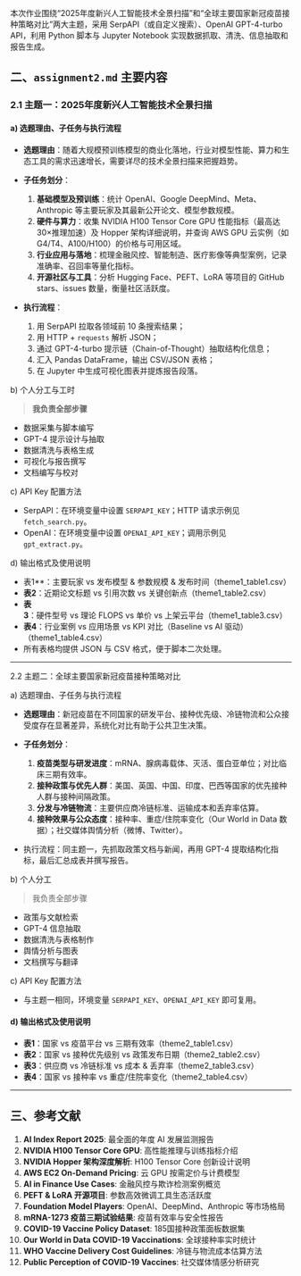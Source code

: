 本次作业围绕“2025年度新兴人工智能技术全景扫描”和“全球主要国家新冠疫苗接种策略对比”两大主题，采用 SerpAPI（或自定义搜索）、OpenAI GPT-4-turbo API，利用 Python 脚本与 Jupyter Notebook 实现数据抓取、清洗、信息抽取和报告生成。


## 二、`assignment2.md` 主要内容

### 2.1 主题一：2025年度新兴人工智能技术全景扫描

#### a) 选题理由、子任务与执行流程

* **选题理由**：随着大规模预训练模型的商业化落地，行业对模型性能、算力和生态工具的需求迅速增长，需要详尽的技术全景扫描来把握趋势。
* **子任务划分**：

  1. **基础模型及预训练**：统计 OpenAI、Google DeepMind、Meta、Anthropic 等主要玩家及其最新公开论文、模型参数规模。
  2. **硬件与算力**：收集 NVIDIA H100 Tensor Core GPU 性能指标（最高达30×推理加速）及 Hopper 架构详细说明，并查询 AWS GPU 云实例（如 G4/T4、A100/H100）的价格与可用区域。
  3. **行业应用与落地**：梳理金融风控、智能制造、医疗影像等典型案例，记录准确率、召回率等量化指标。
  4. **开源社区与工具**：分析 Hugging Face、PEFT、LoRA 等项目的 GitHub stars、issues 数量，衡量社区活跃度。
* **执行流程**：

  1. 用 SerpAPI 拉取各领域前 10 条搜索结果；
  2. 用 HTTP + `requests` 解析 JSON；
  3. 通过 GPT-4-turbo 提示链（Chain-of-Thought）抽取结构化信息；
  4. 汇入 Pandas DataFrame，输出 CSV/JSON 表格；
  5. 在 Jupyter 中生成可视化图表并提炼报告段落。

 b) 个人分工与工时

> **我负责全部步骤**

* 数据采集与脚本编写
* GPT-4 提示设计与抽取
* 数据清洗与表格生成
* 可视化与报告撰写
* 文档编写与校对

 c) API Key 配置方法

* SerpAPI：在环境变量中设置 `SERPAPI_KEY`；HTTP 请求示例见 `fetch_search.py`。
* OpenAI：在环境变量中设置 `OPENAI_API_KEY`；调用示例见 `gpt_extract.py`。

 d) 输出格式及使用说明

* 表1**：主要玩家 vs 发布模型 & 参数规模 & 发布时间（theme1\_table1.csv）
* **表2**：近期论文标题 vs 引用次数 vs 关键创新点（theme1\_table2.csv）
* **表3**：硬件型号 vs 理论 FLOPS vs 单价 vs 上架云平台（theme1\_table3.csv）
* **表4**：行业案例 vs 应用场景 vs KPI 对比（Baseline vs AI 驱动）（theme1\_table4.csv）
* 所有表格均提供 JSON 与 CSV 格式，便于脚本二次处理。

---

 2.2 主题二：全球主要国家新冠疫苗接种策略对比

 a) 选题理由、子任务与执行流程

* **选题理由**：新冠疫苗在不同国家的研发平台、接种优先级、冷链物流和公众接受度存在显著差异，系统化对比有助于公共卫生决策。
* **子任务划分**：

  1. **疫苗类型与研发进度**：mRNA、腺病毒载体、灭活、蛋白亚单位；对比临床三期有效率。
  2. **接种政策与优先人群**：美国、英国、中国、印度、巴西等国家的优先接种人群与接种间隔政策。
  3. **分发与冷链物流**：主要供应商冷链标准、运输成本和丢弃率估算。
  4. **接种效果与公众态度**：接种率、重症/住院率变化（Our World in Data 数据）；社交媒体舆情分析（微博、Twitter）。
* 执行流程：同主题一，先抓取政策文档与新闻，再用 GPT-4 提取结构化指标，最后汇总成表并撰写报告。

 b) 个人分工

> 我负责全部步骤

* 政策与文献检索
* GPT-4 信息抽取
* 数据清洗与表格制作
* 舆情分析与图表
* 文档撰写与翻译

c) API Key 配置方法

* 与主题一相同，环境变量 `SERPAPI_KEY`、`OPENAI_API_KEY` 即可复用。

#### d) 输出格式及使用说明

* **表1**：国家 vs 疫苗平台 vs 三期有效率（theme2\_table1.csv）
* **表2**：国家 vs 接种优先级别 vs 政策发布日期（theme2\_table2.csv）
* **表3**：供应商 vs 冷链标准 vs 成本 & 丢弃率（theme2\_table3.csv）
* **表4**：国家 vs 接种率 vs 重症/住院率变化（theme2\_table4.csv）

---

## 三、参考文献

1. **AI Index Report 2025**: 最全面的年度 AI 发展监测报告
2. **NVIDIA H100 Tensor Core GPU**: 高性能推理与训练指标介绍
3. **NVIDIA Hopper 架构深度解析**: H100 Tensor Core 创新设计说明
4. **AWS EC2 On-Demand Pricing**: 云 GPU 按需定价与计费模型
5. **AI in Finance Use Cases**: 金融风控与欺诈检测案例概览
6. **PEFT & LoRA 开源项目**: 参数高效微调工具生态活跃度
7. **Foundation Model Players**: OpenAI、DeepMind、Anthropic 等市场格局
8. **mRNA-1273 疫苗三期试验结果**: 疫苗有效率与安全性报告
9. **COVID-19 Vaccine Policy Dataset**: 185国接种政策面板数据集
10. **Our World in Data COVID-19 Vaccinations**: 全球接种率实时统计
11. **WHO Vaccine Delivery Cost Guidelines**: 冷链与物流成本估算方法
12. **Public Perception of COVID-19 Vaccines**: 社交媒体情感分析研究
